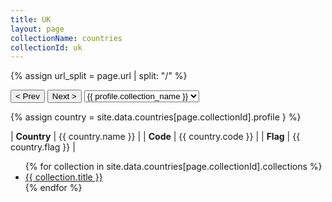 ```yaml
---
title: UK
layout: page
collectionName: countries
collectionId: uk
---
```


{% assign url_split = page.url | split: "/" %}
<div id="collection-navigation">
<button onclick="selector.options[selector.selectedIndex-1].value && (window.location = selector.options[selector.selectedIndex-1].value);">&lt; Prev</button>
<button onclick="selector.options[selector.selectedIndex+1].value && (window.location = selector.options[selector.selectedIndex+1].value);">Next &gt;</button>
<select id="selector" onchange="this.options[this.selectedIndex].value && (window.location = this.options[this.selectedIndex].value);">
  {% for collectionId in site.data[page.collectionName].refs %}
    {% if collectionId == page.collectionId %}
      {% assign selected = "selected" %}
    {% else %}
      {% assign selected = "" %}
    {% endif %}
    {% assign profile = site.data[page.collectionName][collectionId].profile %}
    <option value="/f1/{{ page.collectionName }}/{{ collectionId }}/{{ url_split[4] }}" {{ selected }}>{{ profile.collection_name }}</option>
  {% endfor %}
</select>
</div>

{% assign country = site.data.countries[page.collectionId].profile } %}

| **Country** | {{ country.name }} |
| **Code**    | {{ country.code }} |
| **Flag**    | {{ country.flag }} |

<ul>
  {% for collection in site.data.countries[page.collectionId].collections %}
    <li><a href="{{ collection.url }}">{{ collection.title }}</a></li>
  {% endfor %}
</ul>
